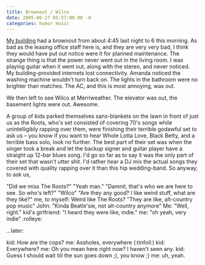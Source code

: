```yaml
---
title: Brownout / Wilco
date: 2005-06-27 05:57:00.00 -8
categories: humor music
---
```

[My building](http://www.wardermansion.com/) had a brownout from about 4:45 last night to 6 this morning. As bad as the leasing office staff here is, and they are very very bad, I think they would have put out notice were it for planned maintenance. The strange thing is that the power never went out in the living room. I was playing guitar when it went out, along with the stereo, and never noticed. My building-provided internets lost connectivity. Amanda noticed the washing machine wouldn't turn back on. The lights in the bathroom were no brighter than matches. The AC, and this is most annoying, was out.

We then left to see Wilco at Merriweather. The elevator was out, the basement lights were out. Awesome.

A group of kids parked themselves sans-blankets on the lawn in front of just us as the Roots, who's set consisted of covering 70's songs while unintelligibly rapping over them, were finishing their terrible godawful set to ask us – you know if you want to hear Whole Lotta Love, Black Betty, and a terrible bass solo, look no further. The best part of their set was when the singer took a break and let the backup signer and guitar player have a straight up 12-bar blues song. I'd go so far as to say it was the only part of their set that wasn't utter shit. I'd rather hear a DJ mix the actual songs they covered with quality rapping over it than this hip wedding-band. So anyway, to ask us,

"Did we miss The Roots?"
"Yeah man."
"Damnit, that's who we are here to see. So who's left?"
"Wilco"
"Are they any good? I like weird stuff, what are they like?"
me, to myself: Weird like The Roots?
"They are like, alt-country pop music"
John: "Kinda Beatle'sie, not alt-country anymore"
Me: "Well, right."
kid's girlfriend: "I heard they were like, indie."
me: "oh yeah, very indie" :rolleye:

...later:

kid: How are the cops?
me: Assholes, everywhere (:tinfoil:)
kid: Everywhere?
me: Oh you mean here right now? I haven't seen any.
kid: Guess I should wait till the sun goes down ;), you know ;)
me: uh, yeah.

